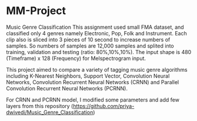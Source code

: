 # MM-Project
Music Genre Classification
This assignment used small FMA dataset, and classified only 4 genres namely Electronic, Pop, Folk and Instrument.
Each clip also is sliced into 3 pieces of 10 second to increase numbers of samples. So numbers of samples are 12,000 samples and splited into training, validation and testing (ratio: 80%,10%,10%). The input shape is 480 (Timeframe) x 128 (Frequency) for Melspectrogram input.


This project aimed to compare a variety of tagging music genre algorithms including K-Nearest Neighbors, Support Vector, Convolution Neural Networks, Convolution Recurrent Neural Networks (CRNN) and Parallel Convolution Recurrent Neural Networks (PCRNN). 


For CRNN and PCRNN model, I modified some parameters and add few layers from this repository (https://github.com/priya-dwivedi/Music_Genre_Classification)
